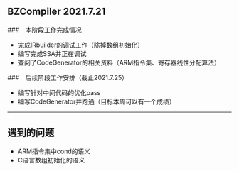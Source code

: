 ## BZCompiler 2021.7.21

###　本阶段工作完成情况

* 完成IRbuilder的调试工作（除掉数组初始化）
* 编写完成SSA并正在调试
* 查阅了CodeGenerator的相关资料（ARM指令集、寄存器线性分配算法）

###　后续阶段工作安排（截止2021.7.25）

* 编写针对中间代码的优化pass
* 编写CodeGenerator并跑通（目标本周可以有一个成绩）

----

## 遇到的问题

* ARM指令集中cond的语义
* C语言数组初始化的语义